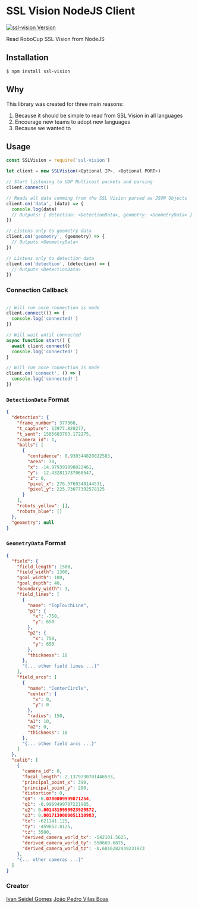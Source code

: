 # SSL Vision NodeJS Client

[![ssl-vision Version][ssl-vision-version-image]][ssl-vision-version-link]

Read RoboCup SSL Vision from NodeJS

[ssl-vision-version-image]: https://img.shields.io/npm/v/ssl-vision.svg?style=flat&label=ssl-vision
[ssl-vision-version-link]: https://www.npmjs.com/package/ssl-vision

## Installation

```
$ npm install ssl-vision
```

## Why

This library was created for three main reasons:

1. Because it should be simple to read from SSL Vision in all languages
2. Encourage new teams to adopt new languages
3. Because we wanted to

## Usage

```javascript
const SSLVision = require('ssl-vision')

let client = new SSLVision(<Optional IP>, <Optional PORT>)

// Start listening to UDP Multicast packets and parsing
client.connect()

// Reads all data comming from the SSL Vision parsed as JSON Objects
client.on('data', (data) => {
  console.log(data)
  // Outputs: { detection: <DetectionData>, geometry: <GeometryData> }
})

// Listens only to geometry data
client.on('geometry', (geometry) => {
  // Outputs <GeometryData>  
})

// Listens only to detection data
client.on('detection', (detection) => {
  // Outputs <DetectionData>  
})
```

### Connection Callback

```javascript

// Will run once connection is made
client.connect(() => {
  console.log('connected!')
})

// Will wait until connected
async function start() {
  await client.connect()
  console.log('connected!')
}

// Will run once connection is made
client.on('connect', () => {
  console.log('connected!')
})

```


### `DetectionData` Format


```json
{
  "detection": {
    "frame_number": 377308,
    "t_capture": 13977.820277,
    "t_sent": 1505683703.172275,
    "camera_id": 1,
    "balls": [
      {
        "confidence": 0.930344820022583,
        "area": 78,
        "x": -14.979391098022461,
        "y": -12.432811737060547,
        "z": 0,
        "pixel_x": 276.5769348144531,
        "pixel_y": 225.73077392578125
      }
    ],
    "robots_yellow": [],
    "robots_blue": []
  },
  "geometry": null
}
```


### `GeometryData` Format

```json
{
  "field": {
    "field_length": 1500,
    "field_width": 1300,
    "goal_width": 100,
    "goal_depth": 40,
    "boundary_width": 3,
    "field_lines": [
      {
        "name": "TopTouchLine",
        "p1": {
          "x": -750,
          "y": 650
        },
        "p2": {
          "x": 750,
          "y": 650
        },
        "thickness": 10
      },
      "{... other field lines ...}"
    ],
    "field_arcs": [
      {
        "name": "CenterCircle",
        "center": {
          "x": 0,
          "y": 0
        },
        "radius": 150,
        "a1": 10,
        "a2": 0,
        "thickness": 10
      },
      "{... other field arcs ...}"
    ]
  },
  "calib": [
    {
      "camera_id": 0,
      "focal_length": 2.1379730701446533,
      "principal_point_x": 390,
      "principal_point_y": 290,
      "distortion": 0,
      "q0": -0.0780009999871254,
      "q1": -0.9969499707221985,
      "q2": 0.0014819999923929572,
      "q3": 0.0017130000051110983,
      "tx": -621141.125,
      "ty": -459652.8125,
      "tz": 3500,
      "derived_camera_world_tx": -542101.5625,
      "derived_camera_world_ty": 550669.6875,
      "derived_camera_world_tz": -0.6016282439231873
    },
    "{... other cameras ...}"
  ]
}
``` 

### Creator
[Ivan Seidel Gomes](https://github.com/ivanseidel)
[João Pedro Vilas Boas](https://github.com/joaopedrovbs)